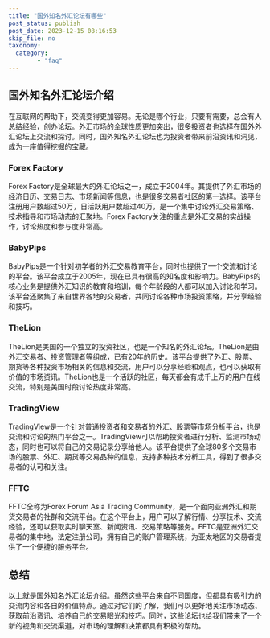 ```yaml
---
title: "国外知名外汇论坛有哪些"
post_status: publish
post_date: 2023-12-15 08:16:53
skip_file: no
taxonomy:
  category:
        - "faq"
---
```


## 国外知名外汇论坛介绍

在互联网的帮助下，交流变得更加容易。无论是哪个行业，只要有需要，总会有人总结经验，创办论坛。外汇市场的全球性质更加突出，很多投资者也选择在国外外汇论坛上交流和探讨。同时，国外知名外汇论坛也为投资者带来前沿资讯和洞见，成为一座值得挖掘的宝藏。

### Forex Factory

Forex Factory是全球最大的外汇论坛之一，成立于2004年。其提供了外汇市场的经济日历、交易日志、市场新闻等信息，也是很多交易者社区的第一选择。该平台注册用户数超过50万，日活跃用户数超过40万，是一个集中讨论外汇交易策略、技术指导和市场动态的汇聚地。Forex Factory关注的重点是外汇交易的实战操作，讨论热度和参与度非常高。

### BabyPips

BabyPips是一个针对初学者的外汇交易教育平台，同时也提供了一个交流和讨论的平台。该平台成立于2005年，现在已具有很高的知名度和影响力。BabyPips的核心业务是提供外汇知识的教育和培训，每个年龄段的人都可以加入讨论和学习。该平台还聚集了来自世界各地的交易者，共同讨论各种市场投资策略，并分享经验和技巧。

### TheLion

TheLion是美国的一个独立的投资社区，也是一个知名的外汇论坛。TheLion是由外汇交易者、投资管理者等组成，已有20年的历史。该平台提供了外汇、股票、期货等各种投资市场相关的信息和交流，用户可以分享经验和观点，也可以获取有价值的市场资讯。TheLion也是一个活跃的社区，每天都会有成千上万的用户在线交流，特别是美国时段讨论热度非常高。

### TradingView

TradingView是一个针对普通投资者和交易者的外汇、股票等市场分析平台，也是交流和讨论的热门平台之一。TradingView可以帮助投资者进行分析、监测市场动态，同时也可以将自己的交易记录分享给他人。该平台提供了全球80多个交易市场的股票、外汇、期货等交易品种的信息，支持多种技术分析工具，得到了很多交易者的认可和关注。

### FFTC

FFTC全称为Forex Forum Asia Trading Community，是一个面向亚洲外汇和期货交易者的社群和交流平台。在这个平台上，用户可以了解行情、分享技术、交流经验，还可以获取实时聊天室、新闻资讯、交易策略等服务。FFTC是亚洲外汇交易者的集中地，法定注册公司，拥有自己的账户管理系统，为亚太地区的交易者提供了一个便捷的服务平台。

## 总结

以上就是国外知名外汇论坛介绍。虽然这些平台来自不同国度，但都具有吸引力的交流内容和各自的价值特点。通过对它们的了解，我们可以更好地关注市场动态、获取前沿资讯、培养自己的交易眼光和技巧。同时，这些论坛也给我们带来了一个新的视角和交流渠道，对市场的理解和决策都具有积极的帮助。
